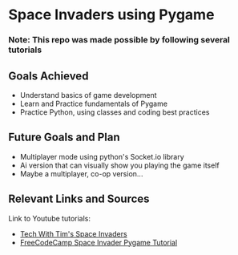 # Space Invaders using Pygame
### Note: This repo was made possible by following several tutorials
## Goals Achieved
- Understand basics of game development
- Learn and Practice fundamentals of Pygame
- Practice Python, using classes and coding best practices
## Future Goals and Plan
- Multiplayer mode using python's Socket.io library
- Ai version that can visually show you playing the game itself
- Maybe a multiplayer, co-op version...

## Relevant Links and Sources
Link to Youtube tutorials: 
- <a href="https://www.youtube.com/watch?v=Q-__8Xw9KTM">Tech With Tim's Space Invaders</a>
- <a href ="https://youtu.be/FfWpgLFMI7w"> FreeCodeCamp Space Invader Pygame Tutorial </a>
